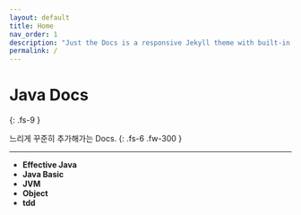 ```yaml
---
layout: default
title: Home
nav_order: 1
description: "Just the Docs is a responsive Jekyll theme with built-in search that is easily customizable and hosted on GitHub Pages."
permalink: /
---
```


# Java Docs
{: .fs-9 }

느리게 꾸준히 추가해가는 Docs.
{: .fs-6 .fw-300 }

---
- **Effective Java**
- **Java Basic**
- **JVM**
- **Object**
- **tdd**
